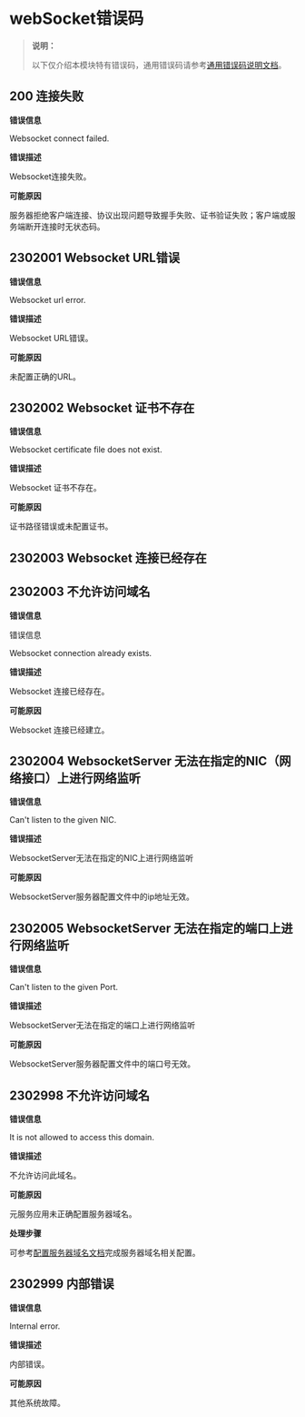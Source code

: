 # webSocket错误码

> **说明：**
>
> 以下仅介绍本模块特有错误码，通用错误码请参考[通用错误码说明文档](../errorcode-universal.md)。

## 200 连接失败

**错误信息**

Websocket connect failed.

**错误描述**

Websocket连接失败。

**可能原因**

服务器拒绝客户端连接、协议出现问题导致握手失败、证书验证失败；客户端或服务端断开连接时无状态码。

## 2302001 Websocket URL错误

**错误信息**

Websocket url error.

**错误描述**

Websocket URL错误。

**可能原因**

未配置正确的URL。

## 2302002 Websocket 证书不存在

**错误信息**

Websocket certificate file does not exist.

**错误描述**

Websocket 证书不存在。

**可能原因**

证书路径错误或未配置证书。

## 2302003 Websocket 连接已经存在

## 2302003 不允许访问域名

**错误信息**

错误信息

Websocket connection already exists.

**错误描述**

Websocket 连接已经存在。

**可能原因**

Websocket 连接已经建立。

## 2302004 WebsocketServer 无法在指定的NIC（网络接口）上进行网络监听

**错误信息**

Can't listen to the given NIC.

**错误描述**

WebsocketServer无法在指定的NIC上进行网络监听

**可能原因**

WebsocketServer服务器配置文件中的ip地址无效。

## 2302005 WebsocketServer 无法在指定的端口上进行网络监听

**错误信息**

Can't listen to the given Port.

**错误描述**

WebsocketServer无法在指定的端口上进行网络监听

**可能原因**

WebsocketServer服务器配置文件中的端口号无效。

## 2302998 不允许访问域名

**错误信息**

It is not allowed to access this domain.

**错误描述**

不允许访问此域名。

**可能原因**

元服务应用未正确配置服务器域名。

**处理步骤**

可参考[配置服务器域名文档](https://developer.huawei.com/consumer/cn/doc/atomic-guides-V5/agc-help-harmonyos-server-domain-V5)完成服务器域名相关配置。

## 2302999 内部错误

**错误信息**

Internal error.

**错误描述**

内部错误。

**可能原因**

其他系统故障。
